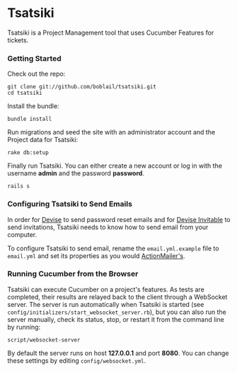 # Tsatsiki

Tsatsiki is a Project Management tool that uses Cucumber Features for tickets.

### Getting Started

Check out the repo:

    git clone git://github.com/boblail/tsatsiki.git
    cd tsatsiki

Install the bundle:

    bundle install

Run migrations and seed the site with an administrator account and the Project data for Tsatsiki:

    rake db:setup

Finally run Tsatsiki. You can either create a new account or log in with the username **admin** 
and the password **password**.

    rails s

### Configuring Tsatsiki to Send Emails

In order for [Devise](https://github.com/plataformatec/devise) to send password reset emails and 
for [Devise Invitable](https://github.com/scambra/devise_invitable) to send invitations, Tsatsiki 
needs to know how to send email from your computer.

To configure Tsatsiki to send email, rename the `email.yml.example` file to `email.yml` and set
its properties as you would [ActionMailer's](http://guides.rubyonrails.org/action_mailer_basics.html).


### Running Cucumber from the Browser

Tsatsiki can execute Cucumber on a project's features. As tests are completed, their results are
relayed back to the client through a WebSocket server. The server is run automatically when
Tsatsiki is started (see `config/initializers/start_websocket_server.rb`), but you can also run
the server manually, check its status, stop, or restart it from the command line by running:

    script/websocket-server

By default the server runs on host **127.0.0.1** and port **8080**. You can change these settings
by editing `config/websocket.yml`.
